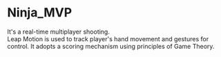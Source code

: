 Ninja_MVP
=========
It's a real-time multiplayer shooting.  
Leap Motion is used to track player's hand movement and gestures for control.
It adopts a scoring mechanism using principles of Game Theory. 
